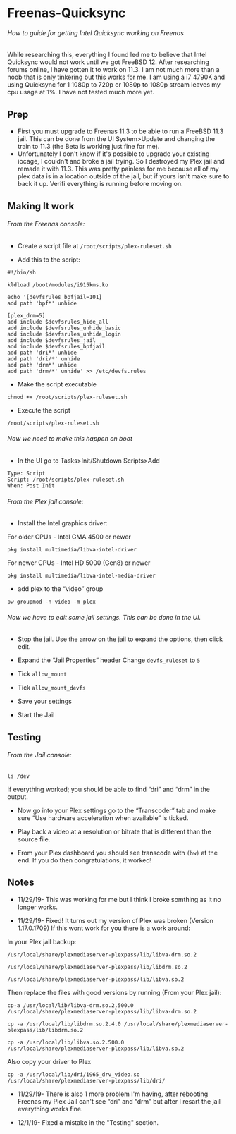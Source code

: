 # Freenas-Quicksync
###### How to guide for getting Intel Quicksync working on Freenas
While researching this, everything I found led me to believe that Intel Quicksync would not work until we got FreeBSD 12. After researching forums online, I have gotten it to work on 11.3. I am not much more than a noob that is only tinkering but this works for me. I am using a i7 4790K and using Quicksync for 1 1080p to 720p or 1080p to 1080p stream leaves my cpu usage at 1%. I have not tested much more yet.
## Prep
-  First you must upgrade to Freenas 11.3 to be able to run a FreeBSD 11.3 jail. This can be done from the UI System>Update and changing the train to 11.3 (the Beta is working just fine for me).
-  Unfortunately I don't know if it's possible to upgrade your existing iocage, I couldn't and broke a jail trying. So I destroyed my Plex jail and remade it with 11.3. This was pretty painless for me because all of my plex data is in a location outside of the jail, but if yours isn't make sure to back it up. Verifi everything is running before moving on.
##  Making It work
###### From the Freenas console:
- Create a script file at `/root/scripts/plex-ruleset.sh`
 
- Add this to the script: 
```
#!/bin/sh

kldload /boot/modules/i915kms.ko

echo '[devfsrules_bpfjail=101]
add path 'bpf*' unhide

[plex_drm=5]
add include $devfsrules_hide_all
add include $devfsrules_unhide_basic
add include $devfsrules_unhide_login
add include $devfsrules_jail
add include $devfsrules_bpfjail
add path 'dri*' unhide
add path 'dri/*' unhide
add path 'drm*' unhide
add path 'drm/*' unhide' >> /etc/devfs.rules
```
- Make the script executable

`chmod +x /root/scripts/plex-ruleset.sh`

- Execute the script

`/root/scripts/plex-ruleset.sh`

###### Now we need to make this happen on boot

- In the UI go to Tasks>Init/Shutdown Scripts>Add
```
Type: Script
Script: /root/scripts/plex-ruleset.sh
When: Post Init
```

###### From the Plex jail console:
- Install the Intel graphics driver:

For older CPUs - Intel GMA 4500 or newer

`pkg install multimedia/libva-intel-driver`

For newer CPUs - Intel HD 5000 (Gen8) or newer

`pkg install multimedia/libva-intel-media-driver`

- add plex to the “video” group

`pw groupmod -n video -m plex`

###### Now we have to edit some jail settings. This can be done in the UI.

- Stop the jail. Use the arrow on the jail to expand the options, then click edit.

- Expand the “Jail Properties” header
Change `devfs_ruleset` to `5`

- Tick `allow_mount`

- Tick `allow_mount_devfs`

- Save your settings

- Start the Jail

## Testing

###### From the Jail console:
 
`ls /dev`

If everything worked; you should be able to find “dri” and “drm” in the output.

- Now go into your Plex settings go to the “Transcoder” tab and make sure “Use hardware acceleration when available” is ticked.

- Play back a video at a resolution or bitrate that is different than the source file. 

- From your Plex dashboard you should see transcode with `(hw)` at the end. If you do then congratulations, it worked!

## Notes
- 11/29/19- This was working for me but I think I broke somthing as it no longer works.

- 11/29/19- Fixed! It turns out my version of Plex was broken (Version 1.17.0.1709) If this wont work for you there is a work around:

In your Plex jail backup:

`/usr/local/share/plexmediaserver-plexpass/lib/libva-drm.so.2`

`/usr/local/share/plexmediaserver-plexpass/lib/libdrm.so.2`

`/usr/local/share/plexmediaserver-plexpass/lib/libva.so.2`

Then replace the files with good versions by running (From your Plex jail):

`cp-a /usr/local/lib/libva-drm.so.2.500.0 /usr/local/share/plexmediaserver-plexpass/lib/libva-drm.so.2`

`cp -a /usr/local/lib/libdrm.so.2.4.0 /usr/local/share/plexmediaserver-plexpass/lib/libdrm.so.2`

`cp -a /usr/local/lib/libva.so.2.500.0 /usr/local/share/plexmediaserver-plexpass/lib/libva.so.2`

Also copy your driver to Plex

`cp -a /usr/local/lib/dri/i965_drv_video.so /usr/local/share/plexmediaserver-plexpass/lib/dri/`

- 11/29/19- There is also 1 more problem I'm having, after rebooting Freenas my Plex Jail can't see “dri” and “drm” but after I resart the jail everything works fine.

- 12/1/19- Fixed a mistake in the "Testing" section.

